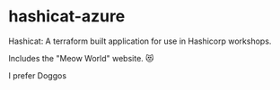 # hashicat-azure
Hashicat: A terraform built application for use in Hashicorp workshops.

Includes the "Meow World" website. 😻

I prefer Doggos
